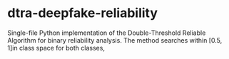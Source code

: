 # dtra-deepfake-reliability
Single-file Python implementation of the Double-Threshold Reliable Algorithm for binary reliability analysis. The method searches within [0.5, 1]in class space for both classes,
